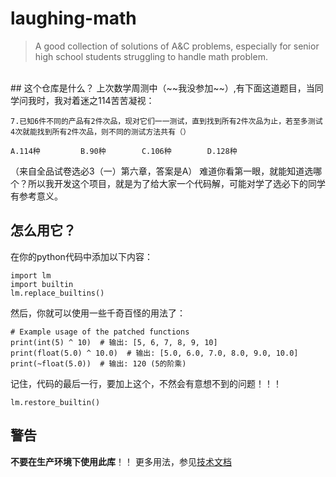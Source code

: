 # laughing-math
> A good collection of solutions of A&amp;C problems, especially for senior high school students struggling to handle math problem.
</br>
## 这个仓库是什么？
上次数学周测中（~~我没参加~~）,有下面这道题目，当同学问我时，我对着迷之114苦苦凝视：

```
7.已知6件不同的产品有2件次品，现对它们一一测试，直到找到所有2件次品为止，若至多测试4次就能找到所有2件次品，则不同的测试方法共有（）

A.114种         B.90种        C.106种        D.128种
```
（来自全品试卷选必3（一）第六章，答案是A）
难道你看第一眼，就能知道选哪个？所以我开发这个项目，就是为了给大家一个代码解，可能对学了选必下的同学有参考意义。
## 怎么用它？
在你的python代码中添加以下内容：
```
import lm
import builtin
lm.replace_builtins()
```
然后，你就可以使用一些千奇百怪的用法了：
```
# Example usage of the patched functions
print(int(5) ^ 10)  # 输出: [5, 6, 7, 8, 9, 10]
print(float(5.0) ^ 10.0)  # 输出: [5.0, 6.0, 7.0, 8.0, 9.0, 10.0]
print(~float(5.0))  # 输出: 120 (5的阶乘)
```
记住，代码的最后一行，要加上这个，不然会有意想不到的问题！！！
```
lm.restore_builtin()
```
## 警告
**不要在生产环境下使用此库**！！
更多用法，参见<a href="https://github.com/Jack-tendy-538/laughing-math/blob/main/teminology.md">技术文档</a>
